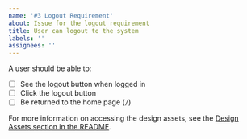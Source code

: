 ```yaml
---
name: '#3 Logout Requirement'
about: Issue for the logout requirement
title: User can logout to the system
labels: ''
assignees: ''
---
```


A user should be able to:

- [ ] See the logout button when logged in
- [ ] Click the logout button
- [ ] Be returned to the home page (`/`)

For more information on accessing the design assets, see the [Design Assets section in the README](https://github.com/OpenClassrooms-Student-Center/ArgentBank-website#design-assets).
